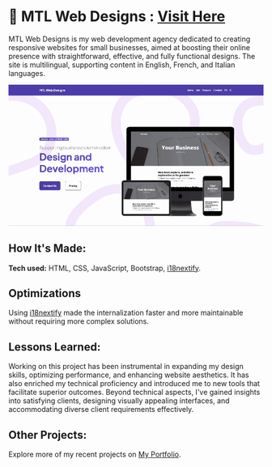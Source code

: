 # 🌟 MTL Web Designs : [Visit Here](http://mtlwebdesigns.com/)

MTL Web Designs is my web development agency dedicated to creating responsive websites for small businesses, aimed at boosting their online presence with straightforward, effective, and fully functional designs. The site is multilingual, supporting  content in English, French, and Italian languages.

![alt tag](assets/preview.gif)

## How It's Made:

**Tech used:** HTML, CSS, JavaScript, Bootstrap, [i18nextify](https://github.com/i18next/i18nextify/tree/master).

## Optimizations
Using [i18nextify](https://github.com/i18next/i18nextify/tree/master) made the internalization faster and more maintainable without requiring more complex solutions.

## Lessons Learned:
Working on this project has been instrumental in expanding my design skills, optimizing performance, and enhancing website aesthetics. It has also enriched my technical proficiency and introduced me to new tools that facilitate superior outcomes. Beyond technical aspects, I've gained insights into satisfying clients, designing visually appealing interfaces, and accommodating diverse client requirements effectively.

## Other Projects:
Explore more of my recent projects on [My Portfolio](https://faliloukhouma.com).
